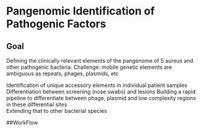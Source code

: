 # Pangenomic Identification of Pathogenic Factors

## Goal
Defining the clinically relevant elements of the pangenome of S aureus and other pathogenic bacteria.   Challenge: mobile genetic elements are ambiguous as repeats, phages, plasmids, etc

 Identification of unique accessory elements in individual patient samples
Differentiation between screening (nose swabs) and lesions
Building a rapid pipeline to differentiate between phage, plasmid and low complexity regions in these differential sites.  
Extending that to other bacterial species


##WorkFlow
